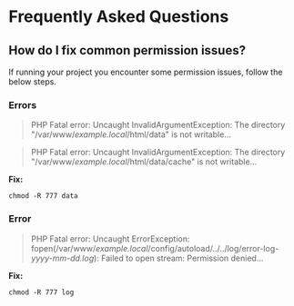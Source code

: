 # Frequently Asked Questions

## How do I fix common permission issues?

If running your project you encounter some permission issues, follow the below steps.

### Errors

> PHP Fatal error:  Uncaught InvalidArgumentException: The directory "/var/www/_example.local_/html/data" is not writable...

> PHP Fatal error:  Uncaught InvalidArgumentException: The directory "/var/www/_example.local_/html/data/cache" is not writable...

**Fix:**

```shell
chmod -R 777 data
```

### Error

> PHP Fatal error:  Uncaught ErrorException: fopen(/var/www/_example.local_/config/autoload/../../log/error-log-_yyyy-mm-dd.log_): Failed to open stream: Permission denied...

**Fix:**

```shell
chmod -R 777 log
```
